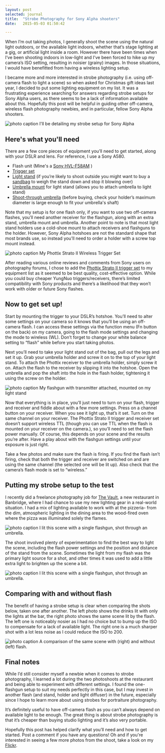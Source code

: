 ```yaml
---
layout: post
selected: journal
title:  "Strobe Photography for Sony Alpha shooters"
date:   2015-05-03 01:50:42

---
```


When I’m out taking photos, I generally shoot the scene using the natural light outdoors, or the available light indoors, whether that’s stage lighting at a gig, or artificial light inside a room.  However there have been times when I’ve been shooting indoors in low-light and I’ve been forced to hike up my camera’s ISO setting, resulting in noisier (grainy) images. In those situations, I would have benefitted from having a wireless lighting setup.

I became more and more interested in strobe photography (i.e. using off-camera flash to light a scene) so when asked for Christmas gift ideas last year, I decided to put some lighting equipment on my list.  It was a frustrating experience searching for answers regarding strobe setups for Sony Alpha users, as there seems to be a lack of information available about this. Hopefully this post will be helpful in guiding other off-camera, wireless flash photography newbies, and in particular, fellow Sony Alpha shooters.


![photo caption](../../img/blog/strobe-setup-sony-alpha.jpg "Strobe setup for Sony Alpha")
<span class="caption">I'll be detailing my strobe setup for Sony Alpha</span>

## Here's what you'll need

There are a few core pieces of equipment you’ll need to get started, along with your DSLR and lens. For reference, I use a Sony A580.

- Flash unit (Mine's a [Sony HVL-F58AM](http://www.amazon.co.uk/Sony-HVL-F58AM-High-Power-Flash/dp/B001C5TQFM/ref=sr_1_15?ie=UTF8&qid=1430619754&sr=8-15&keywords=sony+flashgun) )
- [Trigger set](http://www.amazon.co.uk/dp/B006JODEGI/ref=wl_it_dp_o_pC_S_ttl?_encoding=UTF8&colid=2WET56E3WOQR2&coliid=I1NMYOL33CJUBE)
- [Light stand](http://www.amazon.co.uk/dp/B0011363NS/ref=wl_it_dp_o_pC_nS_ttl?_encoding=UTF8&colid=2WET56E3WOQR2&coliid=I3O1DQ66CL969B) (if you’re likely to shoot outside you might want to buy a [sandbag](http://www.amazon.co.uk/TARION-Studio-Counterbalance-Sandbag-Outdoor/dp/B00MYYBR5W/ref=sr_1_2?s=electronics&ie=UTF8&qid=1418741273&sr=1-2&keywords=sandbag) to weigh the stand down and stop it blowing over)
- [Umbrella mount](http://www.amazon.co.uk/gp/product/B00EVL1K3K?psc=1&redirect=true&ref_=oh_aui_detailpage_o00_s00) for light stand (allows you to attach umbrella to light stand)
- [Shoot-through umbrella](http://www.amazon.co.uk/dp/B001OKBLEE/ref=wl_it_dp_o_pC_nS_ttl?_encoding=UTF8&colid=2WET56E3WOQR2&coliid=I2RQXS7N0NHJHG) (before buying, check your holder’s maximum diameter is large enough to fit your umbrella's shaft)

Note that my setup is for one flash only, if you want to use two off-camera flashes, you’ll need another receiver for the flashgun, along with an extra stand, umbrella mount and umbrella. Another point to note is that most light stand holders use a cold-shoe mount to attach receivers and flashguns to the holder. However, Sony Alpha hotshoes are not the standard shape that most brands use, so instead you’ll need to order a holder with a screw top mount instead.

![photo caption](../../img/blog/strobe-phottix-strato.jpg "My Phottix Strato II Wireless Trigger Set")
<span class="caption">My Phottix Strato II Wireless Trigger Set</span>

After reading various online reviews and comments from Sony users on photography forums, I chose to add the [Phottix Strato II trigger set](http://www.amazon.co.uk/dp/B006JODEGI/ref=wl_it_dp_o_pC_S_ttl?_encoding=UTF8&colid=2WET56E3WOQR2&coliid=I1NMYOL33CJUBE) to my equipment list as it seemed to be best quality, cost-effective option. While you could buy cheaper YungNuo triggers/receivers, there’s limited compatibility with Sony products and there’s a likelihood that they won’t work with older or future Sony flashes.


## Now to get set up!

Start by mounting the trigger to your DSLR’s hotshoe. You’ll need to alter some settings on your camera so it knows that you’ll be using an off-camera flash. I can access these settings via the function menu (Fn button on the back) on my camera, going to the flash mode settings and changing the mode to wireless (WL). Don’t forget to change your white balance setting to “flash” while before you start taking photos.

Next you’ll need to take your light stand out of the bag, pull out the legs and set it up. Grab your umbrella holder and screw it on to the top of your light stand. To attach the Phottix receiver to the umbrella holder, simply screw it on. Attach the flash to the receiver by slipping it into the hotshoe. Open the umbrella and pop the shaft into the hole in the flash holder, tightening it using the screw on the holder.


![photo caption](../../img/blog/strobe-flashgun.jpg "My flashgun with transmitter attached, mounted on my light stand")
<span class="caption">My flashgun with transmitter attached, mounted on my light stand</span>

Now that everything is in place, you’ll just need to turn on your flash, trigger and receiver and fiddle about with a few more settings. Press on a channel button on your receiver. When you see it light up, that’s it set. Turn on the same channel on your receiver. The Phottix Strato II trigger and receiver set doesn’t support wireless TTL (though you can use TTL when the flash is mounted on your receiver on the camera.), so you’ll need to set the flash power manually. Of course, this depends on your scene and the results you’re after. Have a play about with the flashgun settings until your exposure is just right.

Take a few photos and make sure the flash is firing. If you find the flash isn’t firing, check that both the trigger and receiver are switched on and are using the same channel (the selected one will be lit up). Also check that the camera’s flash mode is set to “wireless.”


## Putting my strobe setup to the test

I recently did a freelance photography job for [The Vault](https://www.facebook.com/thevaultbanbridge), a new restaurant in Banbridge, where I had chance to use my new lighting gear in a real-world situation. I had a mix of lighting available to work with at the pizzeria- from the dim, atmospheric lighting in the dining area to the wood-fired oven where the pizza was illuminated solely the flames.

![photo caption](../../img/blog/strobe-pizza.jpg "Pizza in the Wood-fired Oven")
<span class="caption">I lit this scene with a single flashgun, shot through an umbrella.</span>

The shoot involved plenty of experimentation to find the best way to light the scene, including the flash power settings and the position and distance of the stand from the scene. Sometimes the light from my flash was the primary light source for a shot, and other times it was used to add a little extra light to brighten up the scene a bit.

![photo caption](../../img/blog/strobe-pizza-cutting.jpg "Pizza at The Vault")
<span class="caption">I lit this scene with a single flashgun, shot through an umbrella.</span>

## Comparing with and without flash

The benefit of having a strobe setup is clear when comparing the shots below, taken one after another. The left photo shows the drinks lit with only the lights at the bar, the right photo shows the same scene lit by the flash. The left one is noticeably nosier as I had no choice but to bump up the ISO to compensate for a lack of available light. The right one is a much sharper shot with a lot less noise as I could reduce the ISO to 200.

![photo caption](../../img/blog/strobe-cocktails-comparison.jpg "Cocktails at The Vault")
<span class="caption">A comparison of the same scene with (right) and without (left) flash. </span>

## Final notes

While I’d still consider myself a newbie when it comes to strobe photography, I learned a lot during the two photoshoots at the restaurant and being able to experiment with different settings. I found the one-flashgun setup to suit my needs perfectly in this case, but I may invest in another flash (and stand, holder and light diffuser) in the future, especially since I hope to learn more about using strobes for portraiture photography.

It’s definitely useful to have off-camera flash as you can’t always depend on available light to be enough. The great thing is about strobe photography is that it’s cheaper than buying studio lighting and it’s also very portable.

Hopefully this post has helped clarify what you’ll need and how to get started. Post a comment if you have any questions! Oh and if you're interested in seeing a few more photos from the shoot, take a look on my <a href="https://www.flickr.com/photos/tinyspark_boom/sets/72157652372228675/">Flickr</a>.


